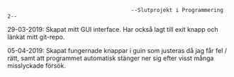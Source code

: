                                            --Slutprojekt i Programmering 2--

29-03-2019: Skapat mitt GUI interface. Har också lagt till exit knapp och länkat mitt git-repo.

05-04-2019: Skapat fungernade knappar i guin som justeras då jag får fel / rätt,
 samt att programmet automatisk stänger ner sig efter visst många misslyckade försök.